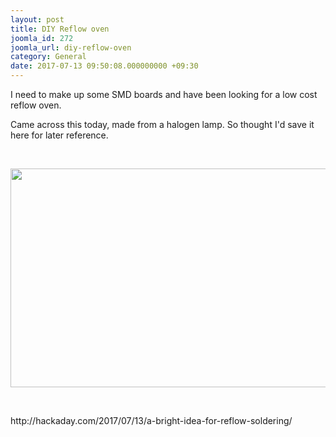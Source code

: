 ```yaml
---
layout: post
title: DIY Reflow oven
joomla_id: 272
joomla_url: diy-reflow-oven
category: General
date: 2017-07-13 09:50:08.000000000 +09:30
---
```

<p>I need to make up some SMD boards and have been looking for a low cost reflow oven.</p>
<p>Came across this today, made from a halogen lamp. So thought I'd save it here for later reference.</p>
<p> </p>
<p><img src="../../../../images/easyblog_articles/272/b2ap3_large_halogen-floodlight-smt-reflow-o45tb35dtssmp4-shot0002_featured.png" width="800" height="350" align="center" data-style="clear" /></p>
<p> </p>
<p>http://hackaday.com/2017/07/13/a-bright-idea-for-reflow-soldering/</p>
